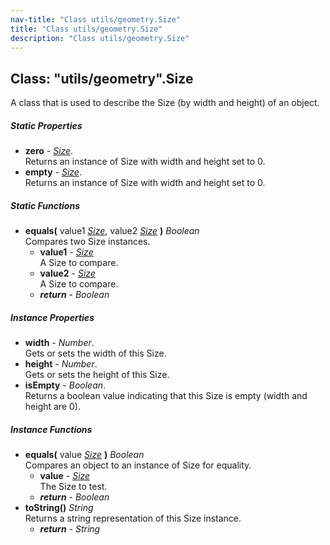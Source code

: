```yaml
---
nav-title: "Class utils/geometry.Size"
title: "Class utils/geometry.Size"
description: "Class utils/geometry.Size"
---
```

## Class: "utils/geometry".Size  
A class that is used to describe the Size (by width and height) of an object.

##### Static Properties
 - **zero** - [_Size_](../../utils/geometry/Size.md).    
  Returns an instance of Size with width and height set to 0.
 - **empty** - [_Size_](../../utils/geometry/Size.md).    
  Returns an instance of Size with width and height set to 0.

##### Static Functions
 - **equals(** value1 [_Size_](../../utils/geometry/Size.md), value2 [_Size_](../../utils/geometry/Size.md) **)** _Boolean_  
     Compares two Size instances.
   - **value1** - [_Size_](../../utils/geometry/Size.md)  
     A Size to compare.
   - **value2** - [_Size_](../../utils/geometry/Size.md)  
     A Size to compare.
   - _**return**_ - _Boolean_

##### Instance Properties
 - **width** - _Number_.    
  Gets or sets the width of this Size.
 - **height** - _Number_.    
  Gets or sets the height of this Size.
 - **isEmpty** - _Boolean_.    
  Returns a boolean value indicating that this Size is empty (width and height are 0).

##### Instance Functions
 - **equals(** value [_Size_](../../utils/geometry/Size.md) **)** _Boolean_  
     Compares an object to an instance of Size for equality.
   - **value** - [_Size_](../../utils/geometry/Size.md)  
     The Size to test.
   - _**return**_ - _Boolean_
 - **toString()** _String_  
     Returns a string representation of this Size instance.
   - _**return**_ - _String_